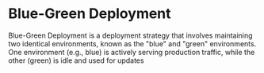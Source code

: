# Blue-Green Deployment

Blue-Green Deployment is a deployment strategy that involves maintaining two identical environments, known as the "blue" and "green" environments. One environment (e.g., blue) is actively serving production traffic, while the other (green) is idle and used for updates

